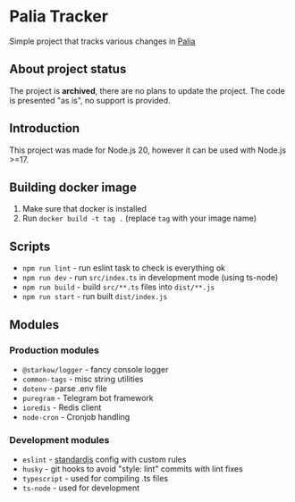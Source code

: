 # Palia Tracker

Simple project that tracks various changes in [Palia](https://palia.com)

## About project status

The project is **archived**, there are no plans to update the project. The code is presented "as is", no support is provided.

## Introduction

This project was made for Node.js 20, however it can be used with Node.js >=17.

## Building docker image

1. Make sure that docker is installed
2. Run `docker build -t tag .` (replace `tag` with your image name)

## Scripts

- `npm run lint` - run eslint task to check is everything ok
- `npm run dev` - run `src/index.ts` in development mode (using ts-node)
- `npm run build` - build `src/**.ts` files into `dist/**.js`
- `npm run start` - run built `dist/index.js`

## Modules

### Production modules

- `@starkow/logger` - fancy console logger
- `common-tags` - misc string utilities
- `dotenv` - parse .env file
- `puregram` - Telegram bot framework
- `ioredis` - Redis client
- `node-cron` - Cronjob handling

### Development modules

- `eslint` - [standardjs](https://standardjs.com/) config with custom rules
- `husky` - git hooks to avoid "style: lint" commits with lint fixes
- `typescript` - used for compiling .ts files
- `ts-node` - used for development
